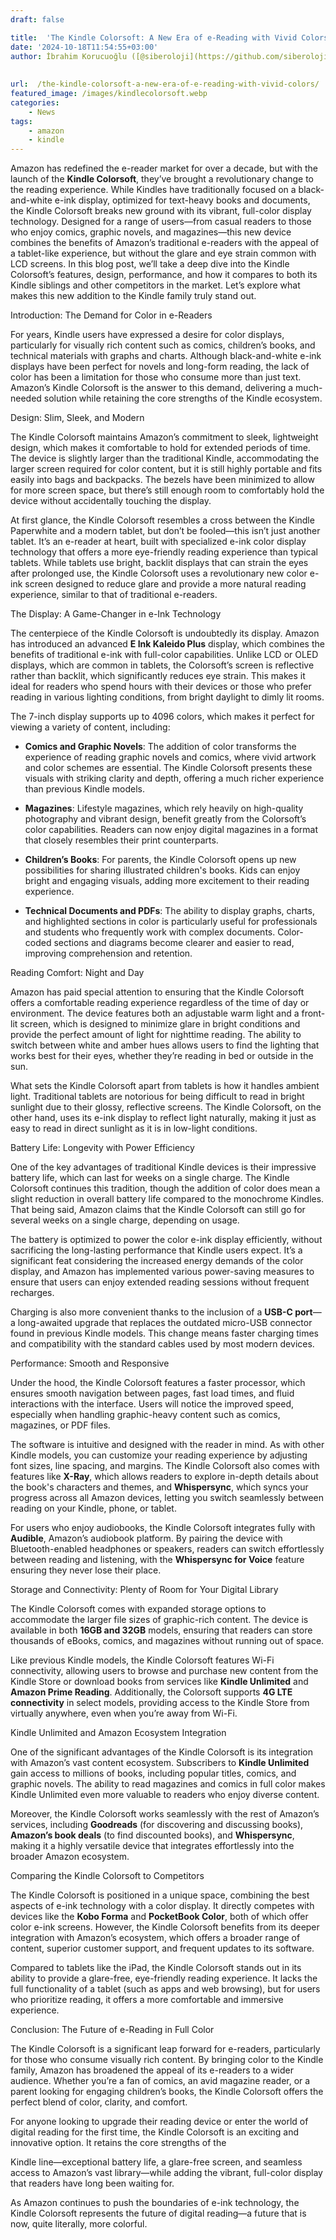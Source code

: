 ```yaml
---
draft: false

title:  'The Kindle Colorsoft: A New Era of e-Reading with Vivid Colors'
date: '2024-10-18T11:54:55+03:00'
author: İbrahim Korucuoğlu ([@siberoloji](https://github.com/siberoloji))
 
 
url:  /the-kindle-colorsoft-a-new-era-of-e-reading-with-vivid-colors/
featured_image: /images/kindlecolorsoft.webp
categories:
    - News
tags:
    - amazon
    - kindle
---
```



Amazon has redefined the e-reader market for over a decade, but with the launch of the **Kindle Colorsoft**, they’ve brought a revolutionary change to the reading experience. While Kindles have traditionally focused on a black-and-white e-ink display, optimized for text-heavy books and documents, the Kindle Colorsoft breaks new ground with its vibrant, full-color display technology. Designed for a range of users—from casual readers to those who enjoy comics, graphic novels, and magazines—this new device combines the benefits of Amazon’s traditional e-readers with the appeal of a tablet-like experience, but without the glare and eye strain common with LCD screens. In this blog post, we’ll take a deep dive into the Kindle Colorsoft’s features, design, performance, and how it compares to both its Kindle siblings and other competitors in the market. Let’s explore what makes this new addition to the Kindle family truly stand out.



Introduction: The Demand for Color in e-Readers



For years, Kindle users have expressed a desire for color displays, particularly for visually rich content such as comics, children’s books, and technical materials with graphs and charts. Although black-and-white e-ink displays have been perfect for novels and long-form reading, the lack of color has been a limitation for those who consume more than just text. Amazon’s Kindle Colorsoft is the answer to this demand, delivering a much-needed solution while retaining the core strengths of the Kindle ecosystem.



Design: Slim, Sleek, and Modern



The Kindle Colorsoft maintains Amazon’s commitment to sleek, lightweight design, which makes it comfortable to hold for extended periods of time. The device is slightly larger than the traditional Kindle, accommodating the larger screen required for color content, but it is still highly portable and fits easily into bags and backpacks. The bezels have been minimized to allow for more screen space, but there’s still enough room to comfortably hold the device without accidentally touching the display.



At first glance, the Kindle Colorsoft resembles a cross between the Kindle Paperwhite and a modern tablet, but don’t be fooled—this isn’t just another tablet. It’s an e-reader at heart, built with specialized e-ink color display technology that offers a more eye-friendly reading experience than typical tablets. While tablets use bright, backlit displays that can strain the eyes after prolonged use, the Kindle Colorsoft uses a revolutionary new color e-ink screen designed to reduce glare and provide a more natural reading experience, similar to that of traditional e-readers.



The Display: A Game-Changer in e-Ink Technology



The centerpiece of the Kindle Colorsoft is undoubtedly its display. Amazon has introduced an advanced **E Ink Kaleido Plus** display, which combines the benefits of traditional e-ink with full-color capabilities. Unlike LCD or OLED displays, which are common in tablets, the Colorsoft’s screen is reflective rather than backlit, which significantly reduces eye strain. This makes it ideal for readers who spend hours with their devices or those who prefer reading in various lighting conditions, from bright daylight to dimly lit rooms.



The 7-inch display supports up to 4096 colors, which makes it perfect for viewing a variety of content, including:


* **Comics and Graphic Novels**: The addition of color transforms the experience of reading graphic novels and comics, where vivid artwork and color schemes are essential. The Kindle Colorsoft presents these visuals with striking clarity and depth, offering a much richer experience than previous Kindle models.

* **Magazines**: Lifestyle magazines, which rely heavily on high-quality photography and vibrant design, benefit greatly from the Colorsoft’s color capabilities. Readers can now enjoy digital magazines in a format that closely resembles their print counterparts.

* **Children’s Books**: For parents, the Kindle Colorsoft opens up new possibilities for sharing illustrated children's books. Kids can enjoy bright and engaging visuals, adding more excitement to their reading experience.

* **Technical Documents and PDFs**: The ability to display graphs, charts, and highlighted sections in color is particularly useful for professionals and students who frequently work with complex documents. Color-coded sections and diagrams become clearer and easier to read, improving comprehension and retention.




Reading Comfort: Night and Day



Amazon has paid special attention to ensuring that the Kindle Colorsoft offers a comfortable reading experience regardless of the time of day or environment. The device features both an adjustable warm light and a front-lit screen, which is designed to minimize glare in bright conditions and provide the perfect amount of light for nighttime reading. The ability to switch between white and amber hues allows users to find the lighting that works best for their eyes, whether they’re reading in bed or outside in the sun.



What sets the Kindle Colorsoft apart from tablets is how it handles ambient light. Traditional tablets are notorious for being difficult to read in bright sunlight due to their glossy, reflective screens. The Kindle Colorsoft, on the other hand, uses its e-ink display to reflect light naturally, making it just as easy to read in direct sunlight as it is in low-light conditions.



Battery Life: Longevity with Power Efficiency



One of the key advantages of traditional Kindle devices is their impressive battery life, which can last for weeks on a single charge. The Kindle Colorsoft continues this tradition, though the addition of color does mean a slight reduction in overall battery life compared to the monochrome Kindles. That being said, Amazon claims that the Kindle Colorsoft can still go for several weeks on a single charge, depending on usage.



The battery is optimized to power the color e-ink display efficiently, without sacrificing the long-lasting performance that Kindle users expect. It’s a significant feat considering the increased energy demands of the color display, and Amazon has implemented various power-saving measures to ensure that users can enjoy extended reading sessions without frequent recharges.



Charging is also more convenient thanks to the inclusion of a **USB-C port**—a long-awaited upgrade that replaces the outdated micro-USB connector found in previous Kindle models. This change means faster charging times and compatibility with the standard cables used by most modern devices.



Performance: Smooth and Responsive



Under the hood, the Kindle Colorsoft features a faster processor, which ensures smooth navigation between pages, fast load times, and fluid interactions with the interface. Users will notice the improved speed, especially when handling graphic-heavy content such as comics, magazines, or PDF files.



The software is intuitive and designed with the reader in mind. As with other Kindle models, you can customize your reading experience by adjusting font sizes, line spacing, and margins. The Kindle Colorsoft also comes with features like **X-Ray**, which allows readers to explore in-depth details about the book's characters and themes, and **Whispersync**, which syncs your progress across all Amazon devices, letting you switch seamlessly between reading on your Kindle, phone, or tablet.



For users who enjoy audiobooks, the Kindle Colorsoft integrates fully with **Audible**, Amazon’s audiobook platform. By pairing the device with Bluetooth-enabled headphones or speakers, readers can switch effortlessly between reading and listening, with the **Whispersync for Voice** feature ensuring they never lose their place.



Storage and Connectivity: Plenty of Room for Your Digital Library



The Kindle Colorsoft comes with expanded storage options to accommodate the larger file sizes of graphic-rich content. The device is available in both **16GB and 32GB** models, ensuring that readers can store thousands of eBooks, comics, and magazines without running out of space.



Like previous Kindle models, the Kindle Colorsoft features Wi-Fi connectivity, allowing users to browse and purchase new content from the Kindle Store or download books from services like **Kindle Unlimited** and **Amazon Prime Reading**. Additionally, the Colorsoft supports **4G LTE connectivity** in select models, providing access to the Kindle Store from virtually anywhere, even when you’re away from Wi-Fi.



Kindle Unlimited and Amazon Ecosystem Integration



One of the significant advantages of the Kindle Colorsoft is its integration with Amazon’s vast content ecosystem. Subscribers to **Kindle Unlimited** gain access to millions of books, including popular titles, comics, and graphic novels. The ability to read magazines and comics in full color makes Kindle Unlimited even more valuable to readers who enjoy diverse content.



Moreover, the Kindle Colorsoft works seamlessly with the rest of Amazon’s services, including **Goodreads** (for discovering and discussing books), **Amazon’s book deals** (to find discounted books), and **Whispersync**, making it a highly versatile device that integrates effortlessly into the broader Amazon ecosystem.



Comparing the Kindle Colorsoft to Competitors



The Kindle Colorsoft is positioned in a unique space, combining the best aspects of e-ink technology with a color display. It directly competes with devices like the **Kobo Forma** and **PocketBook Color**, both of which offer color e-ink screens. However, the Kindle Colorsoft benefits from its deeper integration with Amazon’s ecosystem, which offers a broader range of content, superior customer support, and frequent updates to its software.



Compared to tablets like the iPad, the Kindle Colorsoft stands out in its ability to provide a glare-free, eye-friendly reading experience. It lacks the full functionality of a tablet (such as apps and web browsing), but for users who prioritize reading, it offers a more comfortable and immersive experience.



Conclusion: The Future of e-Reading in Full Color



The Kindle Colorsoft is a significant leap forward for e-readers, particularly for those who consume visually rich content. By bringing color to the Kindle family, Amazon has broadened the appeal of its e-readers to a wider audience. Whether you’re a fan of comics, an avid magazine reader, or a parent looking for engaging children’s books, the Kindle Colorsoft offers the perfect blend of color, clarity, and comfort.



For anyone looking to upgrade their reading device or enter the world of digital reading for the first time, the Kindle Colorsoft is an exciting and innovative option. It retains the core strengths of the



Kindle line—exceptional battery life, a glare-free screen, and seamless access to Amazon’s vast library—while adding the vibrant, full-color display that readers have long been waiting for.



As Amazon continues to push the boundaries of e-ink technology, the Kindle Colorsoft represents the future of digital reading—a future that is now, quite literally, more colorful.
